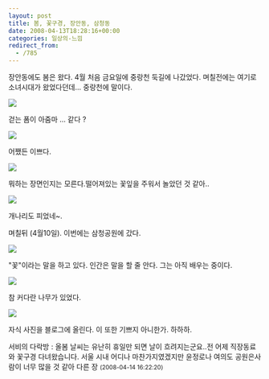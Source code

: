 ```yaml
---
layout: post
title: 봄, 꽃구경, 장안동, 삼청동
date: 2008-04-13T18:28:16+00:00
categories: 일상의-느낌
redirect_from:
  - /785
---
```


장안동에도 봄은 왔다. 4월 처음 금요일에 중랑천 둑길에 나갔었다. 며칠전에는 여기로 소녀시대가 왔었다던데... 중랑천에 말이다.

<img src="http://farm4.static.flickr.com/3124/2411122752_122999847a.jpg">

걷는 폼이 아줌마 ... 같다 ?

<img src="http://farm4.static.flickr.com/3243/2410294901_8201b1f4f2.jpg">

어쨌든 이쁘다.

 

<img src="http://farm4.static.flickr.com/3075/2411122828_bb8ca7a0ba.jpg"> 

뭐하는 장면인지는 모른다.떨어져있는 꽃잎을 주워서 놀았던 것 같아..

<img src="http://farm4.static.flickr.com/3054/2411122562_762c97fef5.jpg"> 

개나리도 피었네~.

며칠뒤 (4월10일). 이번에는 삼청공원에 갔다.

<img src="http://farm3.static.flickr.com/2387/2411122350_cc6543ff6b.jpg"> 

"꽃"이라는 말을 하고 있다. 인간은 말을 할 줄 안다. 그는 아직 배우는 중이다.

<img src="http://farm3.static.flickr.com/2155/2410294041_d546d99ff4.jpg">

참 커다란 나무가 있었다.

<img src="http://farm3.static.flickr.com/2067/2410293671_4185cc0dc2.jpg">

자식 사진을 블로그에 올린다. 이 또한 기쁘지 아니한가. 하하하.
<div id=comments>
<div class=comment>
<!--- cmt:1150 --->
<!--- mail: --->
<!--- parent:0 --->
서비의 다락방 : 
올봄 날씨는 유난히 휴일만 되면 날이 흐려지는군요..전 어제 직장동료와 꽃구경 다녀왔습니다. 서울 시내 어디나 마찬가지였겠지만 윤정로나 여의도 공원은사람이 너무 많을 것 같아 다른 장
 <small>(2008-04-14 16:22:20)</small>
</div>
</div>
